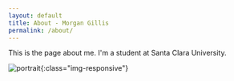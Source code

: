 ```yaml
---
layout: default
title: About - Morgan Gillis
permalink: /about/
---
```


This is the page about me. I'm a student at Santa Clara University.

![portrait]({{site.url}}/_assets/professional_square_512x512.jpg){:class="img-responsive"}
